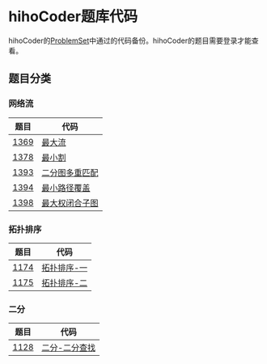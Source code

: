 # hihoCoder题库代码

hihoCoder的[ProblemSet](http://hihocoder.com/problemset/)中通过的代码备份。hihoCoder的题目需要登录才能查看。

## 题目分类
### 网络流
|题目|代码|
|---|---|
|[1369](http://hihocoder.com/problemset/problem/1369)|[最大流](https://github.com/Reuynil/HihocoderSolutions/tree/master/1369/1369)|
|[1378](http://hihocoder.com/problemset/problem/1378)|[最小割](https://github.com/Reuynil/HihocoderSolutions/tree/master/1378/1378)|
|[1393](http://hihocoder.com/problemset/problem/1393)|[二分图多重匹配](https://github.com/Reuynil/HihocoderSolutions/tree/master/1393/1393)|
|[1394](http://hihocoder.com/problemset/problem/1394)|[最小路径覆盖](https://github.com/Reuynil/HihocoderSolutions/tree/master/1394/1394)|
|[1398](http://hihocoder.com/problemset/problem/1398)|[最大权闭合子图](https://github.com/Reuynil/HihocoderSolutions/tree/master/1398/1398)|

### 拓扑排序
|题目|代码|
|---|---|
|[1174](http://hihocoder.com/problemset/problem/1174)|[拓扑排序-一](https://github.com/Reuynil/HihocoderSolutions/tree/master/1174/1174)|
|[1175](http://hihocoder.com/problemset/problem/1175)|[拓扑排序-二](https://github.com/Reuynil/HihocoderSolutions/tree/master/1175/1175)|

### 二分
|题目|代码|
|---|---|
|[1128](http://hihocoder.com/problemset/problem/1128)|[二分-二分查找](https://github.com/Reuynil/HihocoderSolutions/tree/master/1128/1128)|
